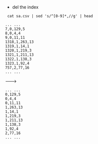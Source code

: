 - del the index 

``` cat sa.csv | sed 's/^[0-9]*,//g' | head```
```
... ...
7,0,129,5
8,0,4,4
9,0,11,11
1318,1,263,13
1319,1,14,1
1320,1,219,3
1321,1,211,13
1322,1,138,3
1323,1,92,4
757,2,77,16
... ...
```

--->

```
... ...
0,129,5
0,4,4
0,11,11
1,263,13
1,14,1
1,219,3
1,211,13
1,138,3
1,92,4
2,77,16
... ...
```
